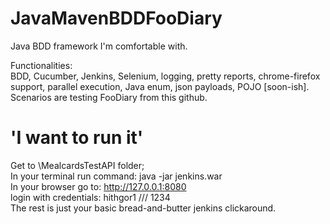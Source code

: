 # JavaMavenBDDFooDiary
Java BDD framework I'm comfortable with.

Functionalities: <br>
BDD, Cucumber, Jenkins, Selenium, logging, pretty reports, chrome-firefox support, parallel execution, Java enum, json payloads, POJO [soon-ish].
Scenarios are testing FooDiary from this github.<br>

# 'I want to run it'
Get to \MealcardsTestAPI folder; <br>
In your terminal run command: java -jar jenkins.war <br>
In your browser go to: http://127.0.0.1:8080 <br>
login with credentials: hithgor1 /// 1234 <br>
The rest is just your basic bread-and-butter jenkins clickaround.
